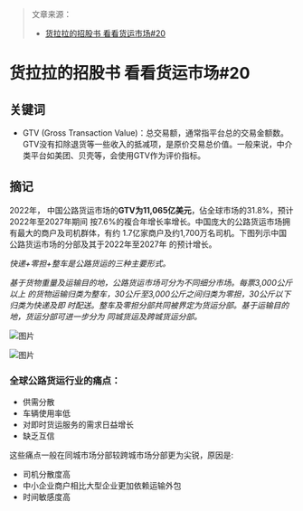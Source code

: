 > 文章来源：
>
> - [货拉拉的招股书 看看货运市场#20](https://mp.weixin.qq.com/s/Pg1IVAXa798J8fxzmqqcQQ)

# 货拉拉的招股书 看看货运市场#20

## 关键词

- GTV (Gross Transaction Value)：总交易额，通常指平台总的交易金额数。GTV没有扣除退货等一些收入的抵减项，是原价交易总价值。一般来说，中介类平台如美团、贝壳等，会使用GTV作为评价指标。



## 摘记

2022年， 中国公路货运市场的**GTV为11,065亿美元**，佔全球市场的31.8%，预计2022年至2027年期间 按7.6%的複合年增长率增长。中国庞大的公路货运市场拥有最大的商户及司机群体，有约 1.7亿家商户及约1,700万名司机。下图列示中国公路货运市场的分部及其于2022年至2027年 的预计增长。

*快递+零担+整车是公路货运的三种主要形式。*

*基于货物重量及运输目的地，公路货运市场可分为不同细分市场。每票3,000公斤以上 的货物运输归类为整车，30公斤至3,000公斤之间归类为零担，30公斤以下归类为快递及即 时配送。整车及零担分部共同被界定为货运分部。基于运输目的地，货运分部可进一步分为 同城货运及跨城货运分部。*

![图片](https://mmbiz.qpic.cn/mmbiz_png/pPN4Nnjnoo70VyN5qTnwZZ7J6bPDsdj6yyACQzQ54sibhnZGPaO8muchTT5ly4SVpMZiapI9QHztmZYsRgmv2e4A/640?wx_fmt=png&tp=wxpic&wxfrom=5&wx_lazy=1&wx_co=1)

![图片](https://mmbiz.qpic.cn/mmbiz_png/pPN4Nnjnoo70VyN5qTnwZZ7J6bPDsdj6icfFamXojPsZEOEHfY8bqzxbtKTL1eV5wvBPN3R3x1EAGmrogibicjnhQ/640?wx_fmt=png&tp=wxpic&wxfrom=5&wx_lazy=1&wx_co=1)

### 全球公路货运行业的痛点：

- 供需分散
- 车辆使用率低
- 对即时货运服务的需求日益增长
- 缺乏互信

这些痛点一般在同城市场分部较跨城市场分部更为尖锐，原因是:

- 司机分散度高
- 中小企业商户相比大型企业更加依赖运输外包
- 时间敏感度高